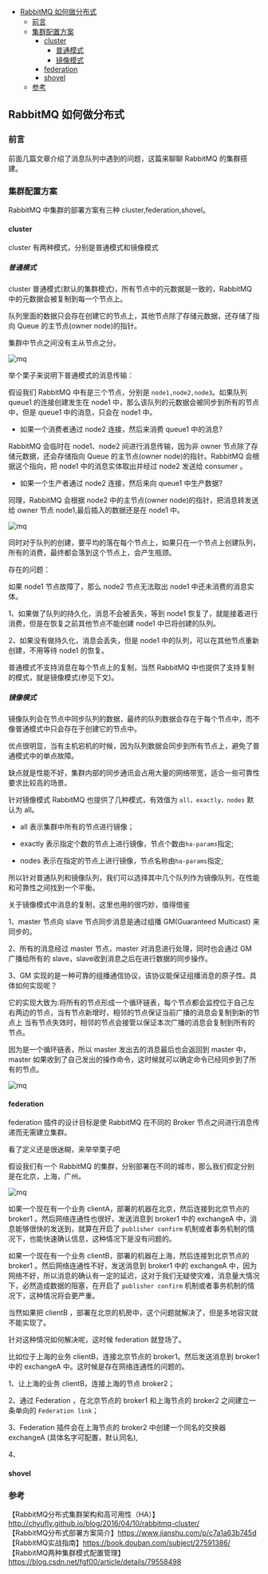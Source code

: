 <!-- START doctoc generated TOC please keep comment here to allow auto update -->
<!-- DON'T EDIT THIS SECTION, INSTEAD RE-RUN doctoc TO UPDATE -->

- [RabbitMQ 如何做分布式](#rabbitmq-%E5%A6%82%E4%BD%95%E5%81%9A%E5%88%86%E5%B8%83%E5%BC%8F)
  - [前言](#%E5%89%8D%E8%A8%80)
  - [集群配置方案](#%E9%9B%86%E7%BE%A4%E9%85%8D%E7%BD%AE%E6%96%B9%E6%A1%88)
    - [cluster](#cluster)
      - [普通模式](#%E6%99%AE%E9%80%9A%E6%A8%A1%E5%BC%8F)
      - [镜像模式](#%E9%95%9C%E5%83%8F%E6%A8%A1%E5%BC%8F)
    - [federation](#federation)
    - [shovel](#shovel)
  - [参考](#%E5%8F%82%E8%80%83)

<!-- END doctoc generated TOC please keep comment here to allow auto update -->

## RabbitMQ 如何做分布式

### 前言

前面几篇文章介绍了消息队列中遇到的问题，这篇来聊聊 RabbitMQ 的集群搭建。    

### 集群配置方案

RabbitMQ 中集群的部署方案有三种 cluster,federation,shovel。    

#### cluster

cluster 有两种模式，分别是普通模式和镜像模式   

##### 普通模式

cluster 普通模式(默认的集群模式)，所有节点中的元数据是一致的，RabbitMQ 中的元数据会被复制到每一个节点上。  

队列里面的数据只会存在创建它的节点上，其他节点除了存储元数据，还存储了指向 Queue 的主节点(owner node)的指针。  

集群中节点之间没有主从节点之分。      

<img src="/img/mq-rabbitmq-cluster.png"  alt="mq" align="center" />

举个栗子来说明下普通模式的消息传输：  

假设我们 RabbitMQ 中有是三个节点，分别是 `node1,node2,node3`。如果队列 queue1 的连接创建发生在 node1 中，那么该队列的元数据会被同步到所有的节点中，但是 queue1 中的消息，只会在 node1 中。    

- 如果一个消费者通过 node2 连接，然后来消费 queue1 中的消息?  

RabbitMQ 会临时在 node1、node2 间进行消息传输，因为非 owner 节点除了存储元数据，还会存储指向 Queue 的主节点(owner node)的指针。RabbitMQ 会根据这个指向，把 node1 中的消息实体取出并经过 node2 发送给 consumer 。 

- 如果一个生产者通过 node2 连接，然后来向 queue1 中生产数据?  
 
同理，RabbitMQ 会根据 node2 中的主节点(owner node)的指针，把消息转发送给 owner 节点 node1,最后插入的数据还是在 node1 中。  
 
<img src="/img/mq-rabbitmq-cluster-data.png"  alt="mq" align="center" />  

同时对于队列的创建，要平均的落在每个节点上，如果只在一个节点上创建队列，所有的消费，最终都会落到这个节点上，会产生瓶颈。     

存在的问题：  

如果 node1 节点故障了，那么 node2 节点无法取出 node1 中还未消费的消息实体。  

1、如果做了队列的持久化，消息不会被丢失，等到 node1 恢复了，就能接着进行消费，但是在恢复之前其他节点不能创建 node1 中已将创建的队列。   

2、如果没有做持久化，消息会丢失，但是 node1 中的队列，可以在其他节点重新创建，不用等待 node1 的恢复。   

普通模式不支持消息在每个节点上的复制，当然 RabbitMQ 中也提供了支持复制的模式，就是镜像模式(参见下文)。  

##### 镜像模式

镜像队列会在节点中同步队列的数据，最终的队列数据会存在于每个节点中，而不像普通模式中只会存在于创建它的节点中。  

优点很明显，当有主机宕机的时候，因为队列数据会同步到所有节点上，避免了普通模式中的单点故障。  

缺点就是性能不好，集群内部的同步通讯会占用大量的网络带宽，适合一些可靠性要求比较高的场景。   

针对镜像模式 RabbitMQ 也提供了几种模式，有效值为 `all，exactly，nodes` 默认为 all。  

- all 表示集群中所有的节点进行镜像；  

- exactly 表示指定个数的节点上进行镜像，节点个数由`ha-params`指定;  

- nodes 表示在指定的节点上进行镜像，节点名称由`ha-params`指定;    

所以针对普通队列和镜像队列，我们可以选择其中几个队列作为镜像队列，在性能和可靠性之间找到一个平衡。   

关于镜像模式中消息的复制，这里也用的很巧妙，值得借鉴  

1、master 节点向 slave 节点同步消息是通过组播 GM(Guaranteed Multicast) 来同步的。  

2、所有的消息经过 master 节点，master 对消息进行处理，同时也会通过 GM 广播给所有的 slave，slave收到消息之后在进行数据的同步操作。   

3、GM 实现的是一种可靠的组播通信协议，该协议能保证组播消息的原子性。具体如何实现呢？  

它的实现大致为:将所有的节点形成一个循环链表，每个节点都会监控位于自己左右两边的节点，当有节点新增时，相邻的节点保证当前广播的消息会复制到新的节点上 当有节点失效时，相邻的节点会接管以保证本次广播的消息会复制到所有的节点。  

因为是一个循环链表，所以 master 发出去的消息最后也会返回到 master 中，master 如果收到了自己发出的操作命令，这时候就可以确定命令已经同步到了所有的节点。  

<img src="/img/mq-rabbitmq-cluster-mirror.png"  alt="mq" align="center" />

#### federation

federation 插件的设计目标是使 RabbitMQ 在不同的 Broker 节点之间进行消息传递而无需建立集群。  

看了定义还是很迷糊，来举举栗子吧   

假设我们有一个 RabbitMQ 的集群，分别部署在不同的城市，那么我们假定分别是在北京，上海，广州。  

<img src="/img/mq-rabbitmq-federation.png"  alt="mq" align="center" />

如果一个现在有一个业务 clientA，部署的机器在北京，然后连接到北京节点的 broker1 。然后网络连通性也很好，发送消息到 broker1 中的 exchangeA 中，消息能够很快的发送到，就算在开启了 `publisher confirm` 机制或者事务机制的情况下，也能快速确认信息，这种情况下是没有问题的。  

如果一个现在有一个业务 clientB，部署的机器在上海，然后连接到北京节点的 broker1 。然后网络连通性不好，发送消息到 broker1 中的 exchangeA 中，因为网络不好，所以消息的确认有一定的延迟，这对于我们无疑使灾难，消息量大情况下，必然造成数据的阻塞，在开启了 `publisher confirm` 机制或者事务机制的情况下，这种情况将会更严重。     

当然如果把 clientB ，部署在北京的机房中，这个问题就解决了，但是多地容灾就不能实现了。   

针对这种情况如何解决呢，这时候 federation 就登场了。  

比如位于上海的业务 clientB，连接北京节点的 broker1。然后发送消息到 broker1 中的 exchangeA 中。这时候是存在网络连通性的问题的。   

1、让上海的业务 clientB，连接上海的节点 broker2；  

2、通过 Federation ，在北京节点的 broker1 和上海节点的 broker2 之间建立一条单向的 `Federation link`；  

3、Federation 插件会在上海节点的 broker2 中创建一个同名的交换器 exchangeA (具体名字可配置，默认同名), 

4、


#### shovel

### 参考

【RabbitMQ分布式集群架构和高可用性（HA）】http://chyufly.github.io/blog/2016/04/10/rabbitmq-cluster/   
【RabbitMQ分布式部署方案简介】https://www.jianshu.com/p/c7a1a63b745d   
【RabbitMQ实战指南】https://book.douban.com/subject/27591386/      
【RabbitMQ两种集群模式配置管理】https://blog.csdn.net/fgf00/article/details/79558498    


